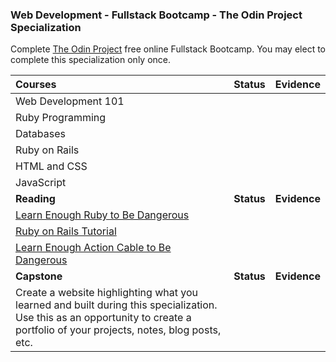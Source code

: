 ### Web Development - Fullstack Bootcamp - The Odin Project Specialization

Complete [The Odin Project](https://www.theodinproject.com/courses?ref=homenav) free online Fullstack Bootcamp. You may elect to complete this specialization only once.

| Courses                                                                                                                                                                         |   Status   |   Evidence   |
| :------------------------------------------------------------------------------------------------------------------------------------------------------------------------------ | :--------: | :----------: |
| Web Development 101                                                                                                                                                             |            |              |
| Ruby Programming                                                                                                                                                                |            |              |
| Databases                                                                                                                                                                       |            |              |
| Ruby on Rails                                                                                                                                                                   |            |              |
| HTML and CSS                                                                                                                                                                    |            |              |
| JavaScript                                                                                                                                                                      |            |              |
| **Reading**                                                                                                                                                                     | **Status** | **Evidence** |
| [Learn Enough Ruby to Be Dangerous](https://www.learnenough.com/ruby-tutorial/hello_world)                                                                                      |            |              |
| [Ruby on Rails Tutorial](https://www.railstutorial.org/book)                                                                                                                    |            |              |
| [Learn Enough Action Cable to Be Dangerous](https://www.learnenough.com/action-cable-tutorial)                                                                                  |            |              |
| **Capstone**                                                                                                                                                                    | **Status** | **Evidence** |
| Create a website highlighting what you learned and built during this specialization. Use this as an opportunity to create a portfolio of your projects, notes, blog posts, etc. |            |
